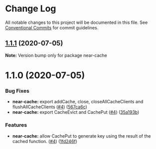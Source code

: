 # Change Log

All notable changes to this project will be documented in this file.
See [Conventional Commits](https://conventionalcommits.org) for commit guidelines.

## [1.1.1](https://github.com/brickjs/near-cache/compare/v1.1.0...v1.1.1) (2020-07-05)

**Note:** Version bump only for package near-cache





# 1.1.0 (2020-07-05)


### Bug Fixes

* **near-cache:** export addCache, close, closeAllCacheClients and flushAllCacheClients ([#4](https://github.com/brickjs/near-cache/issues/4)) ([567ca6c](https://github.com/brickjs/near-cache/commit/567ca6c7aa21309388a1626238c98d88728eab98))
* **near-cache:** export CacheEvict and CachePut ([#4](https://github.com/brickjs/near-cache/issues/4)) ([35a193b](https://github.com/brickjs/near-cache/commit/35a193bbc4605ad4b615638d5dd9410abf0a39ee))


### Features

* **near-cache:** allow CachePut to generate key using the result of the cached function. ([#4](https://github.com/brickjs/near-cache/issues/4)) ([1fd246f](https://github.com/brickjs/near-cache/commit/1fd246f5c1fe6970d9f05248c4e24fba82121754))
